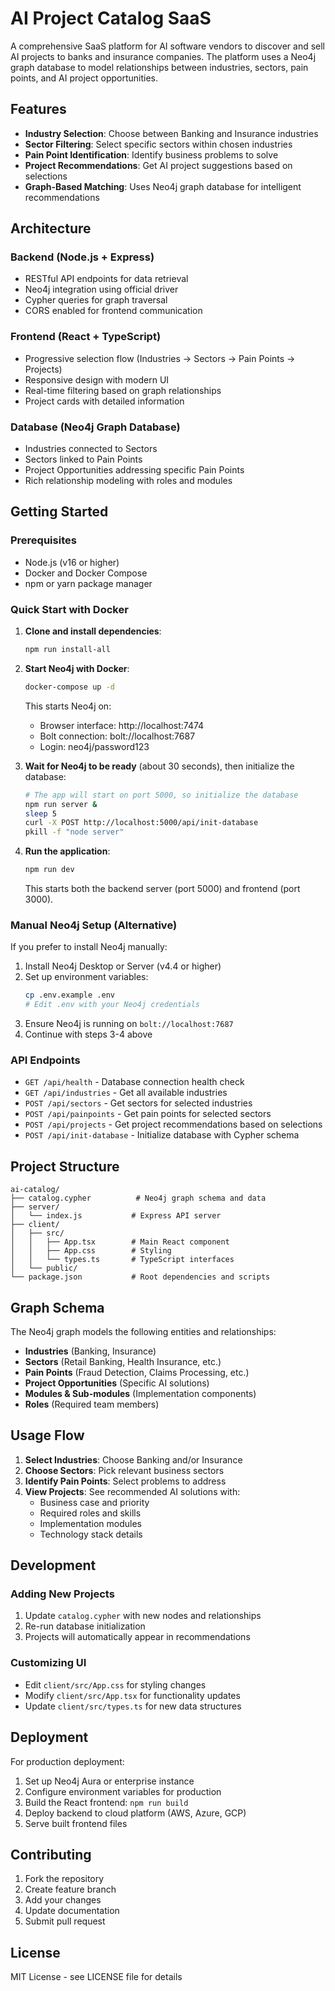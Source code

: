 # AI Project Catalog SaaS

A comprehensive SaaS platform for AI software vendors to discover and sell AI projects to banks and insurance companies. The platform uses a Neo4j graph database to model relationships between industries, sectors, pain points, and AI project opportunities.

## Features

- **Industry Selection**: Choose between Banking and Insurance industries
- **Sector Filtering**: Select specific sectors within chosen industries  
- **Pain Point Identification**: Identify business problems to solve
- **Project Recommendations**: Get AI project suggestions based on selections
- **Graph-Based Matching**: Uses Neo4j graph database for intelligent recommendations

## Architecture

### Backend (Node.js + Express)
- RESTful API endpoints for data retrieval
- Neo4j integration using official driver
- Cypher queries for graph traversal
- CORS enabled for frontend communication

### Frontend (React + TypeScript)
- Progressive selection flow (Industries → Sectors → Pain Points → Projects)
- Responsive design with modern UI
- Real-time filtering based on graph relationships
- Project cards with detailed information

### Database (Neo4j Graph Database)
- Industries connected to Sectors
- Sectors linked to Pain Points
- Project Opportunities addressing specific Pain Points
- Rich relationship modeling with roles and modules

## Getting Started

### Prerequisites
- Node.js (v16 or higher)
- Docker and Docker Compose
- npm or yarn package manager

### Quick Start with Docker

1. **Clone and install dependencies**:
   ```bash
   npm run install-all
   ```

2. **Start Neo4j with Docker**:
   ```bash
   docker-compose up -d
   ```
   
   This starts Neo4j on:
   - Browser interface: http://localhost:7474
   - Bolt connection: bolt://localhost:7687
   - Login: neo4j/password123

3. **Wait for Neo4j to be ready** (about 30 seconds), then initialize the database:
   ```bash
   # The app will start on port 5000, so initialize the database
   npm run server &
   sleep 5
   curl -X POST http://localhost:5000/api/init-database
   pkill -f "node server"
   ```

4. **Run the application**:
   ```bash
   npm run dev
   ```

   This starts both the backend server (port 5000) and frontend (port 3000).

### Manual Neo4j Setup (Alternative)

If you prefer to install Neo4j manually:

1. Install Neo4j Desktop or Server (v4.4 or higher)
2. Set up environment variables:
   ```bash
   cp .env.example .env
   # Edit .env with your Neo4j credentials
   ```
3. Ensure Neo4j is running on `bolt://localhost:7687`
4. Continue with steps 3-4 above

### API Endpoints

- `GET /api/health` - Database connection health check
- `GET /api/industries` - Get all available industries
- `POST /api/sectors` - Get sectors for selected industries
- `POST /api/painpoints` - Get pain points for selected sectors  
- `POST /api/projects` - Get project recommendations based on selections
- `POST /api/init-database` - Initialize database with Cypher schema

## Project Structure

```
ai-catalog/
├── catalog.cypher          # Neo4j graph schema and data
├── server/
│   └── index.js           # Express API server
├── client/
│   ├── src/
│   │   ├── App.tsx        # Main React component
│   │   ├── App.css        # Styling
│   │   └── types.ts       # TypeScript interfaces
│   └── public/
└── package.json           # Root dependencies and scripts
```

## Graph Schema

The Neo4j graph models the following entities and relationships:

- **Industries** (Banking, Insurance) 
- **Sectors** (Retail Banking, Health Insurance, etc.)
- **Pain Points** (Fraud Detection, Claims Processing, etc.)
- **Project Opportunities** (Specific AI solutions)
- **Modules & Sub-modules** (Implementation components)
- **Roles** (Required team members)

## Usage Flow

1. **Select Industries**: Choose Banking and/or Insurance
2. **Choose Sectors**: Pick relevant business sectors
3. **Identify Pain Points**: Select problems to address
4. **View Projects**: See recommended AI solutions with:
   - Business case and priority
   - Required roles and skills
   - Implementation modules
   - Technology stack details

## Development

### Adding New Projects

1. Update `catalog.cypher` with new nodes and relationships
2. Re-run database initialization
3. Projects will automatically appear in recommendations

### Customizing UI

- Edit `client/src/App.css` for styling changes
- Modify `client/src/App.tsx` for functionality updates
- Update `client/src/types.ts` for new data structures

## Deployment

For production deployment:

1. Set up Neo4j Aura or enterprise instance
2. Configure environment variables for production
3. Build the React frontend: `npm run build`
4. Deploy backend to cloud platform (AWS, Azure, GCP)
5. Serve built frontend files

## Contributing

1. Fork the repository
2. Create feature branch
3. Add your changes
4. Update documentation
5. Submit pull request

## License

MIT License - see LICENSE file for details